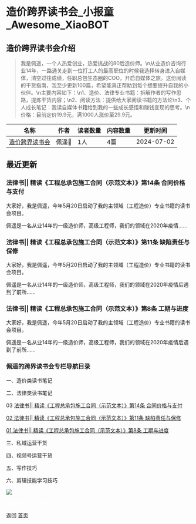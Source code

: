 # 造价跨界读书会_小报童_Awesome_XiaoBOT

## 造价跨界读书会介绍
> 我是佩遥，一个人热爱创业，热爱挑战的80后造价师。\n从业造价咨询行业14年，一路通关走到一位打工人的最高职位的时候我选择转身进入自媒体，清空过往成绩，任职总包生态圈的COO，开启自媒体之旅。这份阅读的干货指南，我至少更新100篇，希望能真正帮助到每个想要提升自我的小伙伴。\n主要内容如下：\n1、造价、法律专业书籍：拆解作者的写作思路，提炼干货内容；\n2、阅读方法：提供给大家阅读书籍的方法论\n3、个人成长笔记：我读自媒体书籍给到我的一些成长感悟和赚钱变现的思考。\n价格：目前定价19.9元，满1000人涨价至29.9元。  
  


|名称|作者|读者数量|内容数量|更新时间|
|---|---|---|---|---|
|[造价跨界读书会](https://xiaobot.net/p/lipeiyao1110?refer=9c3f1c95-a052-465a-9902-f6d75080262a)|佩遥👑|1人|4篇|2024-07-02|

## 最近更新
### 法律书|| 精读《工程总承包施工合同（示范文本）》第14条 合同价格与支付

大家好，我是佩遥，今年5月20日启动了我的主领域（工程造价）专业书籍的读书会项目。



佩遥是一名从业14年的一级造价师，高级工程师，我们的领域在2020年疫情......

### 法律书|| 精读《工程总承包施工合同（示范文本）》第11条 缺陷责任与保修

大家好，我是佩遥，今年5月20日启动了我的主领域（工程造价）专业书籍的读书会项目。

佩遥是一名从业14年的一级造价师，高级工程师，我们的领域在2020年疫情后遇到了前所......

### 法律书|| 精读《工程总承包施工合同（示范文本）》第8条 工期与进度

大家好，我是佩遥，今年5月20日启动了我的主领域（工程造价）专业书籍的读书会项目。

佩遥是一名从业14年的一级造价师，高级工程师，我们的领域在2020年疫情后遇到了前所......

### 佩遥的跨界读书会专栏导航目录

一、造价类读书笔记

二、法律类读书笔记

03 [法律书|| 精读《工程总承包施工合同（示范文本）》第14条
合同价格与支付](https://xiaobot.net/post/5690081e-30ec-4922-8ddf-86a936b185fd)

[02 法律书|| 精读《工程总承包施工合同（示范文本）》第11条
缺陷责任与保修](https://xiaobot.net/post/beae8059-e49e-4ca2-8481-73fff0a661b8?refer=d6fc0fb5-2d79-4c91-aaf7-e4f853a786df)

[01 法律书|| 精读《工程总承包施工合同（示范文本）》第8条
工期与进度](https://xiaobot.net/post/d639b58f-6fe3-4b26-a673-b378f6cd5da6?refer=d6fc0fb5-2d79-4c91-aaf7-e4f853a786df)

三、私域运营干货

四、视频号运营干货

五、写作技巧

六、剪辑技能学习技巧

![](https://static.xiaobot.net/file/2024-06-27/414546/5fb2a2fec9e36fe805b03a4605d173c5.jpeg)


<a href="https://github.com/Reno9527/awesome-xiaobot" style="color: white; text-decoration: none;">awesome-xiaobot</a>

返回 [首页](../README.md)
